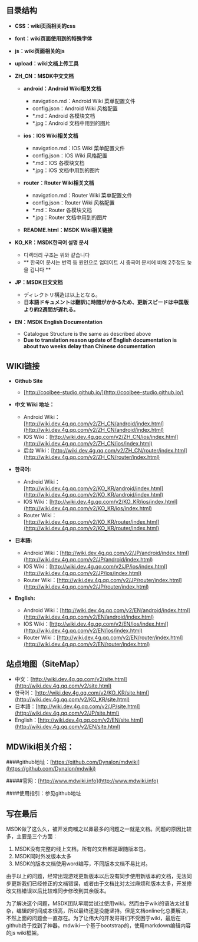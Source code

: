 ## 目录结构

- **CSS：wiki页面相关的css**

- **font：wiki页面使用到的特殊字体**

- **js：wiki页面相关的js**

- **upload：wiki文档上传工具**

- **ZH_CN：MSDK中文文档**

	- **android：Android Wiki相关文档**

		- navigation.md：Android Wiki 菜单配置文件
		- config.json：Android Wiki 风格配置
		- *.md：Android 各模块文档
		- *.jpg：Android 文档中用到的图片

	- **ios：IOS Wiki相关文档**

		- navigation.md：IOS Wiki 菜单配置文件
		- config.json：IOS Wiki 风格配置
		- *.md：IOS 各模块文档
		- *.jpg：IOS 文档中用到的图片	

	- **router：Router Wiki相关文档**

		- navigation.md：Router Wiki 菜单配置文件
		- config.json：Router Wiki 风格配置
		- *.md：Router 各模块文档
		- *.jpg：Router 文档中用到的图片
	- **README.html：MSDK Wiki相关链接**

- **KO_KR：MSDK한국어 설명 문서**	

	- 디렉터리 구조는 위와 같습니다	- ** 한국어 문서는 번역 등 원인으로 업데이트 시 중국어 문서에 비해 2주정도 늦을 겁니다 **

- **JP：MSDK日文文档**	

	- ディレクトリ構造は以上となる。
	- **日本語ドキュメントは翻訳に時間がかかるため、更新スピードは中国版より約2週間が遅れる。**	
- **EN：MSDK English Documentation** 	- Catalogue Structure is the same as described above	- **Due to translation reason update of English documentation is about two weeks delay than Chinese documentation**
	
## WIKI链接

- **Github Site**

	- [http://coolbee-studio.github.io/](http://coolbee-studio.github.io/)

- **中文 Wiki 地址：**

	- Android Wiki：[http://wiki.dev.4g.qq.com/v2/ZH_CN/android/index.html](http://wiki.dev.4g.qq.com/v2/ZH_CN/android/index.html)
	- IOS Wiki：[http://wiki.dev.4g.qq.com/v2/ZH_CN/ios/index.html](http://wiki.dev.4g.qq.com/v2/ZH_CN/ios/index.html)
	- 后台 Wiki：[http://wiki.dev.4g.qq.com/v2/ZH_CN/router/index.html](http://wiki.dev.4g.qq.com/v2/ZH_CN/router/index.html)

- **한국어:**

	- Android Wiki：[http://wiki.dev.4g.qq.com/v2/KO_KR/android/index.html](http://wiki.dev.4g.qq.com/v2/KO_KR/android/index.html)
	- IOS Wiki：[http://wiki.dev.4g.qq.com/v2/KO_KR/ios/index.html](http://wiki.dev.4g.qq.com/v2/KO_KR/ios/index.html)
	- Router Wiki：[http://wiki.dev.4g.qq.com/v2/KO_KR/router/index.html](http://wiki.dev.4g.qq.com/v2/KO_KR/router/index.html)

- **日本語:**

	- Android Wiki：[http://wiki.dev.4g.qq.com/v2/JP/android/index.html](http://wiki.dev.4g.qq.com/v2/JP/android/index.html)
	- IOS Wiki：[http://wiki.dev.4g.qq.com/v2/JP/ios/index.html](http://wiki.dev.4g.qq.com/v2/JP/ios/index.html)
	- Router Wiki：[http://wiki.dev.4g.qq.com/v2/JP/router/index.html](http://wiki.dev.4g.qq.com/v2/JP/router/index.html)

- **English:**

	- Android Wiki：[http://wiki.dev.4g.qq.com/v2/EN/android/index.html](http://wiki.dev.4g.qq.com/v2/EN/android/index.html)
	- IOS Wiki：[http://wiki.dev.4g.qq.com/v2/EN/ios/index.html](http://wiki.dev.4g.qq.com/v2/EN/ios/index.html)
	- Router Wiki：[http://wiki.dev.4g.qq.com/v2/EN/router/index.html](http://wiki.dev.4g.qq.com/v2/EN/router/index.html)
	
## 站点地图（SiteMap）

- 中文：[http://wiki.dev.4g.qq.com/v2/site.html](http://wiki.dev.4g.qq.com/v2/site.html)
- 한국어：[http://wiki.dev.4g.qq.com/v2/KO_KR/site.html](http://wiki.dev.4g.qq.com/v2/KO_KR/site.html)
- 日本語：[http://wiki.dev.4g.qq.com/v2/JP/site.html](http://wiki.dev.4g.qq.com/v2/JP/site.html)
- English：[http://wiki.dev.4g.qq.com/v2/EN/site.html](http://wiki.dev.4g.qq.com/v2/EN/site.html)
	
## MDWiki相关介绍：

####github地址：[https://github.com/Dynalon/mdwiki](https://github.com/Dynalon/mdwiki)

#####官网：[http://www.mdwiki.info](http://www.mdwiki.info)

####使用指引：参见github地址

## 写在最后

MSDK做了这么久，被开发商嗤之以鼻最多的问题之一就是文档。问题的原因比较多，主要是三个方面：

1. MSDK没有完整的线上文档，所有的文档都是跟随版本包。
2. MSDK同时外发版本太多
3. MSDK的版本文档使用word编写，不同版本文档不易比对。

由于以上的问题，经常出现游戏更新版本以后没有同步使用新版本的文档，无法同步更新我们已经修正的文档错误，或者由于文档比对太过麻烦和版本太多，开发修改文档错误以后比较难同步修改到其余版本。

为了解决这个问题，MSDK团队早期尝试过使用wiki，然而由于wiki的语法太过复杂，编辑的时间成本很高，所以最终还是没能坚持。但是文档online化总要解决，不然上面的问题会一直存在。为了让伟大的开发哥哥们不受困于wiki，最后在github终于找到了神器。mdwiki一个基于bootstrap的，使用markdown编辑内容的js wiki框架。
